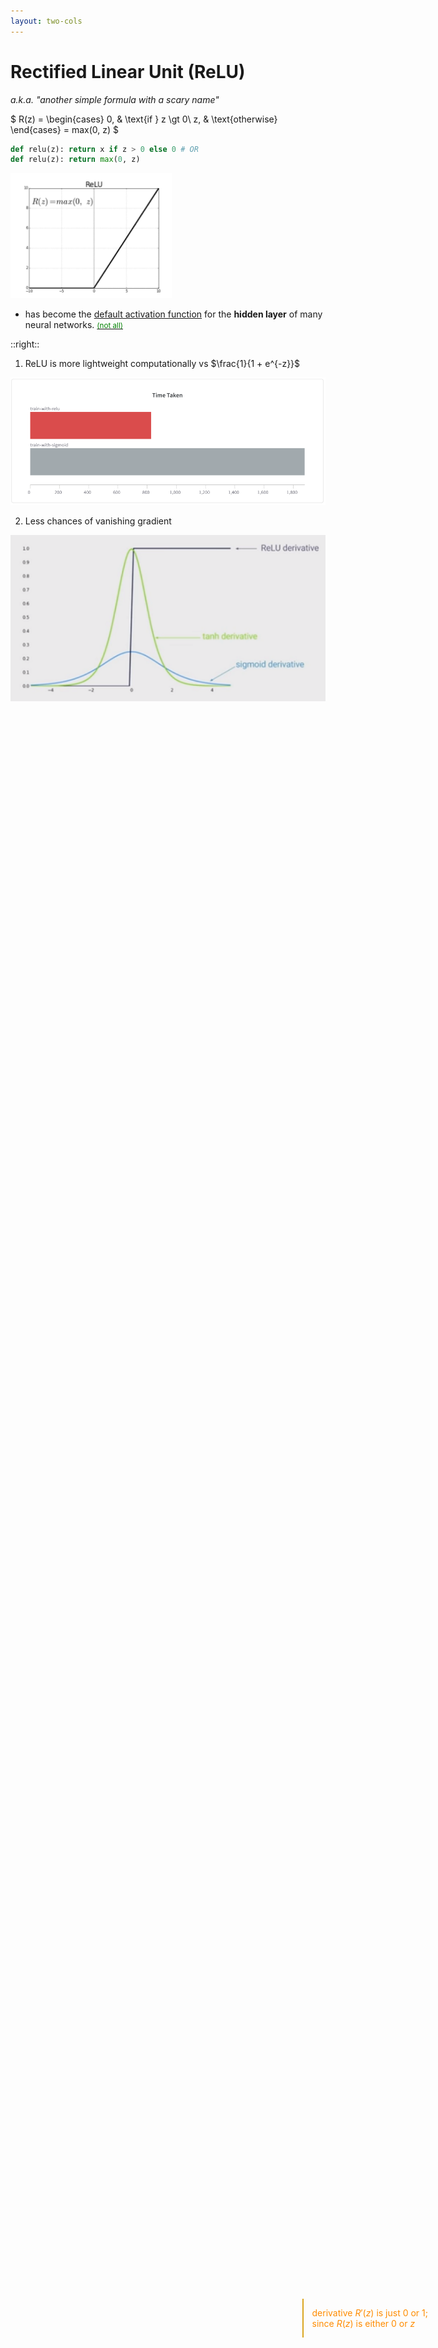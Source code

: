 ```yaml
---
layout: two-cols
---
```


# Rectified Linear Unit (ReLU)

_a.k.a. "another simple formula with a scary name"_

$
R(z) = \begin{cases}
  0, & \text{if } z \gt 0\\
  z, & \text{otherwise}
\end{cases} = max(0, z)
$

```python
def relu(z): return x if z > 0 else 0 # OR
def relu(z): return max(0, z)
```

<img alt="relu graph" src="/images/relu-graph.png" style="height: 200px" />

- has become the [default activation function][1] for the **hidden layer** of many
  neural networks. [<small>(not all)</small>][2]

::right::

1. ReLU is more lightweight computationally vs $\frac{1}{1 + e^{-z}}$

<img alt="relu" src="/images/relu-light.png" />

2. Less chances of vanishing gradient

<img alt="relu gradient" src="/images/saturation.png" />
  
> derivative $R'(z)$ is just 0 or 1;  
> since $R(z)$ is either $0$ or $z$

[1]: https://machinelearningmastery.com/rectified-linear-activation-function-for-deep-learning-neural-networks/
[2]: https://towardsdatascience.com/how-to-choose-the-right-activation-function-for-neural-networks-3941ff0e6f9c
[3]: https://en.wikipedia.org/wiki/Recurrent_neural_network

<style>
  small {
    color: green;
  }

  blockquote {
    position: absolute;
    color: darkorange !important;
    bottom: 190px;
    right: 64px;
    background-color: transparent !important;
    border-left-color: goldenrod !important;
  }
</style>